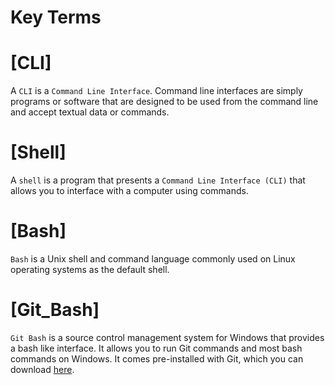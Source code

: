 # Key Terms

# [CLI]
A `CLI` is a `Command Line Interface`. Command line interfaces are simply programs 
or software that are designed to be used from the command line and accept textual 
data or commands.

# [Shell]
A `shell` is a program that presents a `Command Line Interface (CLI)` that allows 
you to interface with a computer using commands.

# [Bash]
`Bash` is a Unix shell and command language commonly used on Linux operating systems 
as the default shell.

# [Git_Bash]
`Git Bash` is a source control management system for Windows that provides a bash 
like interface. It allows you to run Git commands and most bash commands on Windows. 
It comes pre-installed with Git, which you can download [here](https://git-scm.com/downloads).